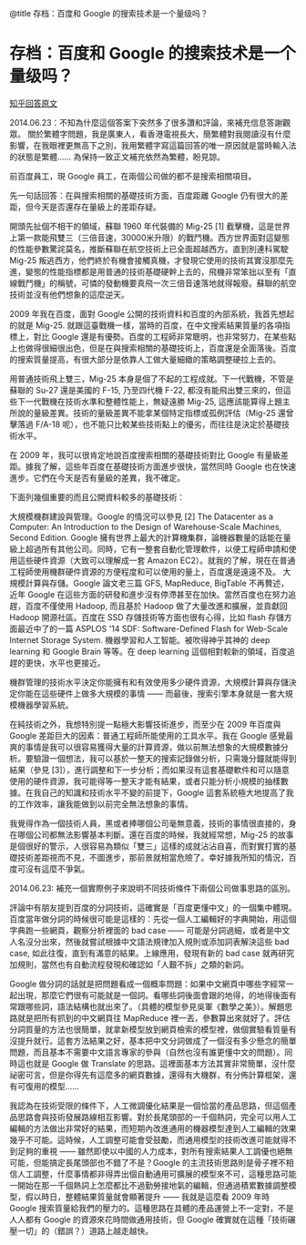 @title 存档：百度和 Google 的搜索技术是一个量级吗？

# 存档：百度和 Google 的搜索技术是一个量级吗？

[知乎回答原文](http://www.zhihu.com/question/22447908/answer/21532527)

2014.06.23：不知為什麼這個答案下突然多了很多讚和評論，來補充信息答謝觀眾。 關於繁體字問題，我是廣東人，看香港電視長大，簡繁體對我閱讀沒有什麼影響，在我眼裡更無高下之別，我用繁體字寫這篇回答的唯一原因就是當時輸入法的狀態是繁體…… 為保持一致正文補充依然為繁體，盼見諒。

前百度員工，現 Google 員工，在兩個公司做的都不是搜索相關項目。

先一句話回答：在與搜索相關的基礎技術方面，百度距離 Google 仍有很大的差距，但今天是否還存在量級上的差距存疑。

開頭先扯個不相干的領域，蘇聯 1960 年代裝備的 Mig-25 [1] 截擊機，這是世界上第一款能飛雙三（三倍音速，30000米升限）的戰鬥機。西方世界面對這變態的性能參數驚詫莫名，推斷蘇聯在航空技術上已全面超越西方。直到別連科駕駛 Mig-25 叛逃西方，他們終於有機會接觸真機，才發現它使用的技術其實沒那麼先進，變態的性能指標都是用普通的技術基礎硬幹上去的，飛機非常笨拙以至有「直線戰鬥機」的稱號，可憐的發動機要真飛一次三倍音速落地就得報廢。蘇聯的航空技術並沒有他們想象的這麼逆天。

2009 年我在百度，面對 Google 公開的技術資料和百度的內部系統，我首先想起的就是 Mig-25. 就跟這臺戰機一樣，當時的百度，在中文搜索結果質量的各項指標上，對比 Google 還是有優勢。百度的工程師非常聰明，也非常努力，在某些點上也做得很細很出色，但是在與搜索相關的基礎技術上，百度還是全面落後。百度的搜索質量提高，有很大部分是依靠人工做大量細緻的策略調整硬拉上去的。

用普通技術飛上雙三，Mig-25 本身是個了不起的工程成就。下一代戰機，不管是蘇聯的 Su-27 還是美國的 F-15, 乃至四代機 F-22, 都沒有能飛出雙三來的，但這些下一代戰機在技術水準和整體性能上，無疑遠勝 Mig-25, 這應該能算得上題主所說的量級差異。技術的量級差異不能拿某個特定指標或孤例評估（Mig-25 還曾擊落過 F/A-18 呢），也不能只比較某些技術點上的優劣，而往往是決定於基礎技術水平。

在 2009 年，我可以很肯定地說百度搜索相關的基礎技術對比 Google 有量級差距。據我了解，這些年百度在基礎技術方面進步很快，當然同時 Google 也在快速進步。它們在今天是否有量級的差異，我不確定。

下面列幾個重要的而且公開資料較多的基礎技術：

大規模機群建設與管理。Google 的情況可以參見 [2] The Datacenter as a Computer: An Introduction to the Design of Warehouse-Scale Machines, Second Edition. Google 擁有世界上最大的計算機集群，論機器數量的話能在量級上超過所有其他公司。同時，它有一整套自動化管理軟件，以便工程師申請和使用這些硬件資源（大致可以理解成一套 Amazon EC2）。就我的了解，現在在普通工程師使用機群硬件資源的方便程度和可以使用的量上，百度還是遠遠不及。
大規模計算與存儲。Google 論文老三篇 GFS, MapReduce, BigTable 不再贅述，近年 Google 在這些方面的研發和進步沒有停滯甚至在加快。當然百度也在努力追趕，百度不僅使用 Hadoop, 而且基於 Hadoop 做了大量改進和擴展，並貢獻回 Hadoop 開源社區。百度在 SSD 存儲技術等方面也很有心得，比如 flash 存儲方面最近中了的一篇 ASPLOS '14 SDF: Software-Defined Flash for Web-Scale Internet Storage System.
機器學習和人工智能。被吹得神乎其神的 deep learning 和 Google Brain 等等。在 deep learning 這個相對較新的領域，百度追趕的更快，水平也更接近。

機群管理的技術水平決定你能擁有和有效使用多少硬件資源，大規模計算與存儲決定你能在這些硬件上做多大規模的事情 —— 而最後，搜索引擎本身就是一套大規模機器學習系統。

在純技術之外，我想特別提一點極大影響技術進步，而至少在 2009 年百度與 Google 差距巨大的因素：普通工程師所能使用的工具水平。我在 Google 感覺最爽的事情是我可以很容易獲得大量的計算資源，做以前無法想象的大規模數據分析。要驗證一個想法，我可以基於一整天的搜索記錄做分析，只需幾分鐘就能得到結果（參見 [3]），進行調整和下一步分析；而如果沒有這套基礎軟件和可以隨意使用的硬件資源，我可能得等一整天才能有結果，或者只能分析小規模的抽樣數據。在我自己的知識和技術水平不變的前提下，Google 這套系統極大地提高了我的工作效率，讓我能做到以前完全無法想象的事情。

我覺得作為一個技術人員，黑或者捧哪個公司毫無意義，技術的事情很直接的，身在哪個公司都無法影響基本判斷。還在百度的時候，我就經常想，Mig-25 的故事是個很好的警示，人很容易為類似「雙三」這樣的成就沾沾自喜，而對實打實的基礎技術差距視而不見，不圖進步，那前景就相當危險了。幸好據我所知的情況，百度可沒有這麼不爭氣。

2014.06.23: 補充一個實際例子來說明不同技術條件下兩個公司做事思路的區別。

評論中有朋友提到百度的分詞技術，這確實是「百度更懂中文」的一個集中體現。百度當年做分詞的時候很可能是這樣的：先從一個人工編輯好的字典開始，用這個字典跑一些網頁，觀察分析裡面的 bad case —— 可能是分詞過細，或者是中文人名沒分出來，然後就嘗試根據中文語法規律加入規則或添加詞表解決這些 bad case, 如此往復，直到有滿意的結果。上線應用，發現有新的 bad case 就再研究加規則，當然也有自動流程發現和確認如「人艱不拆」之類的新詞。

Google 做分詞的話就是把問題看成一個概率問題：如果中文網頁中哪些字經常一起出現，那麼它們很有可能就是一個詞。看哪些詞後面會跟的地得，的地得後面有常跟哪些詞，語法結構也就出來了。（具體的模型參見吳軍《數學之美》）。解題思路就是把所有抓到的中文網頁往 MapReduce 裡一丟，參數算出來就好了。評估分詞質量的方法也很簡單，就拿新模型放到網頁檢索的模型裡，做個實驗看質量有沒提升就行。這套方法結果之好，基本把中文分詞做成了一個沒有多少懸念的簡單問題，而且基本不需要中文語言專家的參與（自然也沒有誰更懂中文的問題）。同時這也就是 Google 做 Translate 的思路。這裡面基本方法其實非常簡單，沒什麼祕密可言，但是你得先有這麼多的網頁數據，還得有大機群，有分佈計算框架，還有可復用的模型……

我認為在技術受限的條件下，人工微調優化結果是一個恰當的產品思路，但這個產品思路會與技術發展路線相互影響。對於長尾頭部的一千個熱詞，完全可以用人工編輯的方法做出非常好的結果，而短期內改進通用的機器模型達到人工編輯的效果幾乎不可能。這時候，人工調整可能會受鼓勵，而通用模型的技術改進可能就得不到足夠的重視 —— 雖然即使以中國的人力成本，對所有搜索結果人工調優也絕無可能，但能搞定長尾頭部也不錯了不是？Google 的主流技術思路則是骨子裡不相信人工調整，什麼事情都非得弄出個自動通用可擴展的模型來不可，這種思路可能一開始在那一千個熱詞上怎麼都比不過勤勞接地氣的編輯，但通過積累數據調整模型，假以時日，整體結果質量就會顯著提升 —— 我就是這麼看 2009 年時 Google 搜索質量給我們的壓力的。這種思路在具體的產品運營上不一定對，不是人人都有 Google 的資源來花時間做通用技術，但 Google 確實就在這種「技術碾壓一切」的（錯誤？）道路上越走越快。